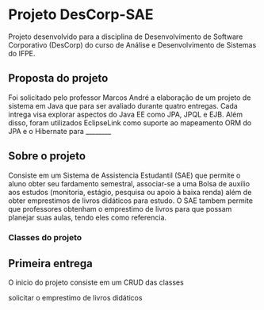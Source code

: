 # Projeto DesCorp-SAE

Projeto desenvolvido para a disciplina de Desenvolvimento de Software Corporativo (DesCorp) do curso de Análise e Desenvolvimento de Sistemas do IFPE.

## Proposta do projeto

Foi solicitado pelo professor Marcos André a elaboração de um projeto de sistema em Java que para ser avaliado durante quatro entregas.
Cada intrega visa explorar aspectos do Java EE como JPA, JPQL e EJB. Além disso, foram utilizados EclipseLink como suporte ao mapeamento ORM do JPA e o Hibernate para ________

## Sobre o projeto

Consiste em um Sistema de Assistencia Estudantil (SAE) que permite o aluno obter seu fardamento semestral, associar-se a uma Bolsa de auxilio aos estudos (monitoria, estágio, pesquisa ou apoio à baixa renda) além de obter emprestimos de livros didáticos para estudo.
O SAE tambem permite que professores obtenham o emprestimo de livros para que possam planejar suas aulas, tendo eles como referencia.

### Classes do projeto




## Primeira entrega

O inicio do projeto consiste em um CRUD das classes 


solicitar o emprestimo de livros didáticos
